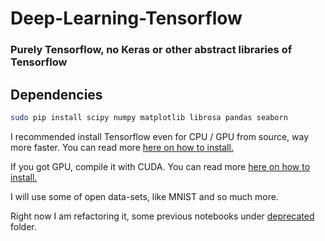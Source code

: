 # Deep-Learning-Tensorflow
### Purely Tensorflow, no Keras or other abstract libraries of Tensorflow

## Dependencies
```bash
sudo pip install scipy numpy matplotlib librosa pandas seaborn
```
I recommended install Tensorflow even for CPU / GPU from source, way more faster. You can read more [here on how to install.](https://www.tensorflow.org/install/install_sources)

If you got GPU, compile it with CUDA. You can read more [here on how to install.](https://www.tensorflow.org/install/install_sources#configure_the_installation)

I will use some of open data-sets, like MNIST and so much more.

Right now I am refactoring it, some previous notebooks under [deprecated](deprecated) folder.


